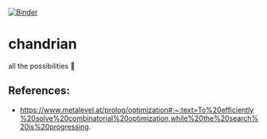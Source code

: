 [![Binder](https://mybinder.org/badge_logo.svg)](https://mybinder.org/v2/gh/Ifiht/chandrian/HEAD?urlpath=lab)

# chandrian
all the possibilities :butterfly:

## References:
- https://www.metalevel.at/prolog/optimization#:~:text=To%20efficiently%20solve%20combinatorial%20optimization,while%20the%20search%20is%20progressing.
